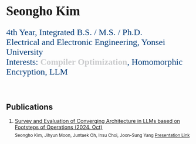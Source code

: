 
<div>
  <h1 style="font-family: 'Roboto Slab Semibold'; font-size: 2.5em;">Seongho Kim</h1>
  <p style="color: #023A77; font-family: 'Roboto Slab'; font-size: 1.7em;">
    4th Year, Integrated B.S. / M.S. / Ph.D.<br>
    Electrical and Electronic Engineering, Yonsei University<br> 
    Interests: <b style="color: #C9CACC;">Compiler Optimization</b>, Homomorphic Encryption, LLM<br>
  </p>
</div>

</br>

<h2 align> Publications </h2>

1. [Survey and Evaluation of Converging Architecture in LLMs based on Footsteps of Operations (2024. Oct)](https://arxiv.org/abs/2410.11381) <br>
    <sub> Seongho Kim, Jihyun Moon, Juntaek Oh, Insu Choi, Joon-Sung Yang </sub>
    <sub> [Presentation Link](https://www.youtube.com/watch?v=znFFq2Y0Fmo) </sub> 
